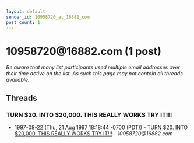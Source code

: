 ```yaml
---
layout: default
sender_id: 10958720_at_16882_com
post_count: 1
---
```


# 10958720<span>@</span>16882.com (1 post)

_Be aware that many list participants used multiple email addresses over their time active on the list. As such this page may not contain all threads available._

## Threads

### TURN $20. INTO $20,000. THIS REALLY WORKS TRY IT!!!
+ 1997-08-22 (Thu, 21 Aug 1997 18:18:44 -0700 (PDT)) - [TURN $20. INTO $20,000. THIS REALLY WORKS TRY IT!!!](/archive/1997/08/ceeb3350c5c57aaa63ded5fb17985ecb532d6098824e2427da082c8acef88a41) - _10958720@16882.com_


